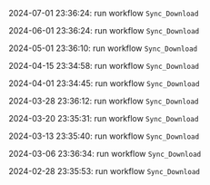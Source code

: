 2024-07-01 23:36:24: run workflow `Sync_Download` 

2024-06-01 23:36:24: run workflow `Sync_Download` 

2024-05-01 23:36:10: run workflow `Sync_Download` 

2024-04-15 23:34:58: run workflow `Sync_Download` 

2024-04-01 23:34:45: run workflow `Sync_Download` 

2024-03-28 23:36:12: run workflow `Sync_Download` 

2024-03-20 23:35:31: run workflow `Sync_Download` 

2024-03-13 23:35:40: run workflow `Sync_Download` 

2024-03-06 23:36:34: run workflow `Sync_Download` 

2024-02-28 23:35:53: run workflow `Sync_Download` 


